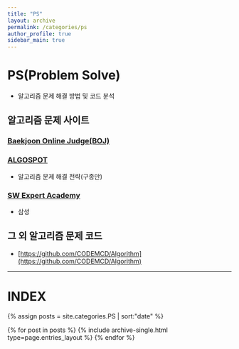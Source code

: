 ```yaml
---
title: "PS"
layout: archive
permalink: /categories/ps
author_profile: true
sidebar_main: true
---
```


# PS(Problem Solve)
- 알고리즘 문제 해결 방법 및 코드 분석

## 알고리즘 문제 사이트
### [Baekjoon Online Judge(BOJ)](https://www.acmicpc.net/)

### [ALGOSPOT](https://algospot.com/)
- 알고리즘 문제 해결 전략(구종만)

### [SW Expert Academy](https://www.swexpertacademy.com/main/main.do)
- 삼성

## 그 외 알고리즘 문제 코드
- [https://github.com/CODEMCD/Algorithm](https://github.com/CODEMCD/Algorithm)

---
# INDEX

{% assign posts = site.categories.PS | sort:"date" %}

{% for post in posts %}
  {% include archive-single.html type=page.entries_layout %}
{% endfor %}

